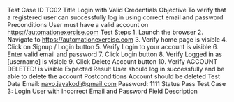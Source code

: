 Test Case ID			TC02
Title				Login with Valid Credentials
Objective			To verify that a registered user can successfully log in 				using correct email and password
Preconditions			User must have a valid account on 							https://automationexercise.com
Test Steps			1. Launch the browser
2. Navigate to https://automationexercise.com
3. Verify home page is visible
4. Click on Signup / Login button
5. Verify Login to your account is visible
6. Enter valid email and password
7. Click Login button
8. Verify Logged in as [username] is visible
9. Click Delete Account button
10. Verify ACCOUNT DELETED! is visible
Expected Result		User should log in successfully and be able to delete 				the account
Postconditions		Account should be deleted
Test Data			Email: navo.jayakodi@gmail.com
Password: 1111
Status				Pass
Test Case 3: Login User with Incorrect Email and Password
Field				Description